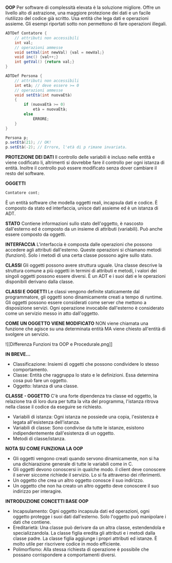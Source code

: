 **OOP**
Per software di complessità elevata è la soluzione migliore. Offre un livello alto di astrazione, una maggiore protezione dei dati e un facile riutilizzo del codice già scritto. Usa entità che lega dati e operazioni assieme. Gli esempi riportati sotto non permettono di fare operazioni illegali.

```                                                                          Java
ADTDef Contatore {
	// attributi non accessibili
	int val;
	// operazioni ammesse
	void setVal(int newVal) {val = newVal;}
	void inc() {val++;}
	int getVal() {return val;}
}
```

```                                                                          Java
ADTDef Persona {
	// attributi non accessibili
	int età; // deve essere >= 0
	// operazioni ammesse
	void setEtà(int nuovaEtà)
	{
		if (nuovaEtà >= 0)
			età = nuovaEtà;
		else
			ERRORE;
	}
}

Persona p;
p.setEtà(21); // OK!
p.setEtà(-2); // Errore, l'età di p rimane invariata.
```

**PROTEZIONE DEI DATI**
Il controllo delle variabili è incluso nelle entità e viene codificato li, altrimenti si dovrebbe fare il controllo per ogni istanza di entità. Inoltre il controllo può essere modificato senza dover cambiare il resto del software.

**OGGETTI**
```                                                                          Java
Contatore cont;
```

È un entità software che modella oggetti reali, incapsula dati e codice. È composto da stato ed interfaccia, unisce dati assieme ed è un istanza di ADT.

**STATO**
Contiene informazioni sullo stato dell'oggetto, è nascosto dall'esterno ed è composto da un insieme di attributi (variabili). Può anche essere composto da oggetti.

**INTERFACCIA**
L'interfaccia è composta dalle operazioni che possono accedere agli attributi dall'esterno. Queste operazioni si chiamano metodi (funzioni). Solo i metodi di una certa classe possono agire sullo stato.

**CLASSI**
Gli oggetti possono avere struttura uguale.
Una classe descrive la struttura comune a più oggetti in termini di attributi e metodi, i valori dei singoli oggetti possono essere diversi. È un ADT e i suoi dati e le operazioni disponibili derivano dalla classe.

**CLASSI E OGGETTI**
Le classi vengono definite staticamente dal programmatore, gli oggetti sono dinamicamente creati a tempo di runtime. Gli oggetti possono essere considerati come server che mettono a disposizione servizi. Ogni operazione invocabile dall'esterno è considerato come un servizio messo in atto dall'oggetto.

**COME UN OGGETTO VIENE MODIFICATO**
NON viene chiamata una funzione che agisce su una determinata entità MA viene chiesto all'entità di svolgere un servizio.

![[Differenza Funzioni tra OOP e Procedurale.png]]

**IN BREVE...**
- Classificazione: Insiemi di oggetti che possono condividere lo stesso comportamento.
- Classe: Entità che raggruppa lo stato e le definizioni. Essa determina cosa può fare un oggetto.
- Oggetto: Istanza di una classe.

**CLASSE - OGGETTO**
C'è una forte dipendenza tra classe ed oggetto, la relazione tra di loro dura per tutta la vita del programma, l'istanza ritrova nella classe il codice da eseguire se richiesto.
- Variabili di istanza: Ogni istanza ne possiede una copia, l'esistenza è legata all'esistenza dell'istanza.
- Variabili di classe: Sono condivise da tutte le istanze, esistono indipendentemente dall'esistenza di un oggetto.
- Metodi di classe/istanza.

**NOTA SU COME FUNZIONA LA OOP**
- Gli oggetti vengono creati quando servono dinamicamente, non si ha una dichiarazione generale di tutte le variabili come in C.
- Gli oggetti devono conoscersi in qualche modo. il client deve conoscere il server siccome richiede il servizio. Lo si fa attraverso dei riferimenti.
- Un oggetto che crea un altro oggetto conosce il suo indirizzo.
- Un oggetto che non ha creato un altro oggetto deve conoscere il suo indirizzo per interagire.

**INTRODUZIONE CONCETTI BASE OOP**
- Incapsulamento: Ogni oggetto incapsula dati ed operazioni, ogni oggetto protegge i suoi dati dall'esterno. Solo l'oggetto può manipolare i dati che contiene.
- Ereditarietà: Una classe può derivare da un altra classe, estendendola e specializzandola. La classe figlia eredita gli attributi e i metodi dalla classe padre. La classe figlia aggiunge i propri attributi ed istanze. È molto utile per riscrivere codice in modo efficiente.
- Polimorfismo: Alla stessa richiesta di operazione è possibile che possano corrispondere a comportamenti diversi.

